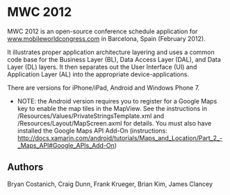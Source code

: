 MWC 2012
========

MWC 2012 is an open-source conference schedule application for www.mobileworldcongress.com in Barcelona, Spain (February 2012).

It illustrates proper application architecture layering and uses a common code base for the Business Layer (BL), Data Access Layer (DAL), and Data Layer (DL) layers. It then separates out the User Interface (UI) and Application Layer (AL) into the appropriate device-applications.

There are versions for iPhone/iPad, Android and Windows Phone 7.

* NOTE: the Android version requires you to register for a Google Maps key to enable the map tiles in the MapView. See the 
instructions in /Resources/Values/PrivateStringsTemplate.xml and /Resources/Layout/MapScreen.axml for details. You must also
have installed the Google Maps API Add-On (instructions: http://docs.xamarin.com/android/tutorials/Maps_and_Location/Part_2_-_Maps_API#Google_APIs_Add-On)


Authors
-------

Bryan Costanich, 
Craig Dunn,
Frank Krueger, 
Brian Kim, 
James Clancey